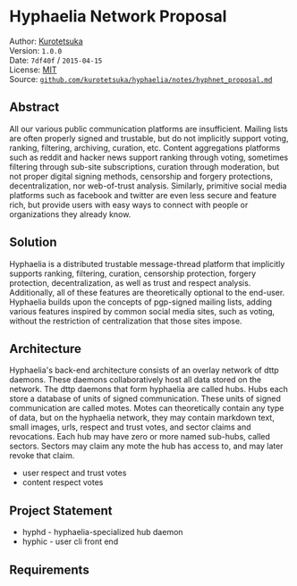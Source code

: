# Hyphaelia Network Proposal

Author: [Kurotetsuka](github.com/kurotetsuka)  
Version: `1.0.0`  
Date: `7df40f` / `2015-04-15`  
License: [MIT](
	https://github.com/kurotetsuka/hyphaelia/blob/master/legal/mit.md)  
Source: [`github.com/kurotetsuka/hyphaelia/notes/hyphnet_proposal.md`](
	https://github.com/kurotetsuka/hyphaelia/blob/master/notes/hyphnet_proposal.md)  

## Abstract
All our various public communication platforms are insufficient. Mailing lists are often properly signed and trustable, but do not implicitly support voting, ranking, filtering, archiving, curation, etc. Content aggregations platforms such as reddit and hacker news support ranking through voting, sometimes filtering through sub-site subscriptions, curation through moderation, but not proper digital signing methods, censorship and forgery protections, decentralization, nor web-of-trust analysis. Similarly, primitive social media platforms such as facebook and twitter are even less secure and feature rich, but provide users with easy ways to connect with people or organizations they already know.

## Solution
Hyphaelia is a distributed trustable message-thread platform that implicitly supports ranking, filtering, curation, censorship protection, forgery protection, decentralization, as well as trust and respect analysis. Additionally, all of these features are theoretically optional to the end-user. Hyphaelia builds upon the concepts of pgp-signed mailing lists, adding various features inspired by common social media sites, such as voting, without the restriction of centralization that those sites impose.

## Architecture
Hyphaelia's back-end architecture consists of an overlay network of dttp daemons. These daemons collaboratively host all data stored on the network. The dttp daemons that form hyphaelia are called hubs. Hubs each store a database of units of signed communication. These units of signed communication are called motes. Motes can theoretically contain any type of data, but on the hyphaelia network, they may contain markdown text, small images, urls, respect and trust votes, and sector claims and revocations. Each hub may have zero or more named sub-hubs, called sectors. Sectors may claim any mote the hub has access to, and may later revoke that claim.

 - user respect and trust votes
 - content respect votes

## Project Statement
 - hyphd - hyphaelia-specialized hub daemon
 - hyphic - user cli front end

## Requirements
